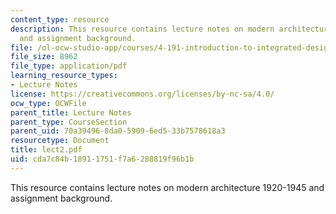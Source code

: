 ```yaml
---
content_type: resource
description: This resource contains lecture notes on modern architecture 1920-1945
  and assignment background.
file: /ol-ocw-studio-app/courses/4-191-introduction-to-integrated-design-fall-2006/cda7c84b18911751f7a6288819f96b1b_lect2.pdf
file_size: 8962
file_type: application/pdf
learning_resource_types:
- Lecture Notes
license: https://creativecommons.org/licenses/by-nc-sa/4.0/
ocw_type: OCWFile
parent_title: Lecture Notes
parent_type: CourseSection
parent_uid: 70a39496-8da0-5909-6ed5-33b7578618a3
resourcetype: Document
title: lect2.pdf
uid: cda7c84b-1891-1751-f7a6-288819f96b1b
---
```

This resource contains lecture notes on modern architecture 1920-1945 and assignment background.